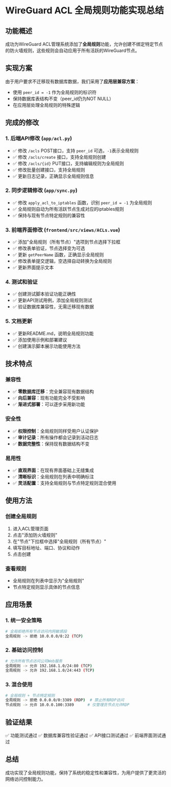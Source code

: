 # WireGuard ACL 全局规则功能实现总结

## 功能概述
成功为WireGuard ACL管理系统添加了**全局规则**功能，允许创建不绑定特定节点的防火墙规则，这些规则会自动应用于所有活跃的WireGuard节点。

## 实现方案
由于用户要求不迁移现有数据库数据，我们采用了**应用层兼容方案**：
- 使用 `peer_id = -1` 作为全局规则的标识符
- 保持数据库表结构不变（peer_id仍为NOT NULL）
- 在应用层处理全局规则的特殊逻辑

## 完成的修改

### 1. 后端API修改 (`app/acl.py`)
- ✅ 修改 `/acls` POST接口，支持 `peer_id` 可选，`-1`表示全局规则
- ✅ 修改 `/acls/create` 接口，支持全局规则创建
- ✅ 修改 `/acls/{id}` PUT接口，支持编辑规则为全局规则
- ✅ 修改批量创建接口，支持全局规则
- ✅ 更新日志记录，正确显示全局规则信息

### 2. 同步逻辑修改 (`app/sync.py`)
- ✅ 修改 `apply_acl_to_iptables` 函数，识别 `peer_id = -1` 为全局规则
- ✅ 全局规则自动为所有活跃节点生成对应的iptables规则
- ✅ 保持与现有节点特定规则的兼容性

### 3. 前端界面修改 (`frontend/src/views/ACLs.vue`)
- ✅ 添加"全局规则（所有节点）"选项到节点选择下拉框
- ✅ 修改表单验证，节点选择变为可选
- ✅ 更新 `getPeerName` 函数，正确显示全局规则
- ✅ 修改表单提交逻辑，空选择自动转换为全局规则
- ✅ 更新界面提示文本

### 4. 测试和验证
- ✅ 创建测试脚本验证功能正确性
- ✅ 更新API测试用例，添加全局规则测试
- ✅ 验证数据库兼容性，无需迁移现有数据

### 5. 文档更新
- ✅ 更新README.md，说明全局规则功能
- ✅ 添加使用示例和部署建议
- ✅ 创建演示脚本展示功能使用方法

## 技术特点

### 兼容性
- ✅ **零数据库迁移**：完全兼容现有数据结构
- ✅ **向后兼容**：现有功能完全不受影响
- ✅ **渐进式部署**：可以逐步采用新功能

### 安全性
- ✅ **权限控制**：全局规则同样受用户认证保护
- ✅ **审计记录**：所有操作都会记录到活动日志
- ✅ **数据完整性**：保持现有数据结构不变

### 易用性
- ✅ **直观界面**：在现有界面基础上无缝集成
- ✅ **清晰标识**：全局规则在列表中明确标注
- ✅ **灵活配置**：支持全局规则与节点特定规则混合使用

## 使用方法

### 创建全局规则
1. 进入ACL管理页面
2. 点击"添加防火墙规则"
3. 在"节点"下拉框中选择"全局规则（所有节点）"
4. 填写目标地址、端口、协议和动作
5. 点击创建

### 查看规则
- 全局规则在列表中显示为"全局规则"
- 节点特定规则显示具体的节点信息

## 应用场景

### 1. 统一安全策略
```bash
# 全局拒绝所有节点访问内网敏感段
全局规则 -> 拒绝 10.0.0.0/8:22 (TCP)
```

### 2. 基础访问控制
```bash
# 允许所有节点访问公司Web服务
全局规则 -> 允许 192.168.1.0/24:80 (TCP)
全局规则 -> 允许 192.168.1.0/24:443 (TCP)
```

### 3. 混合使用
```bash
# 全局规则 + 节点特定规则
全局规则 -> 拒绝 0.0.0.0/0:3389 (RDP)  # 禁止所有RDP访问
节点规则 -> 允许 10.0.0.100:3389      # 仅管理员节点允许RDP
```

## 验证结果
✅ 功能测试通过
✅ 数据库兼容性验证通过
✅ API接口测试通过
✅ 前端界面测试通过

## 总结
成功实现了全局规则功能，保持了系统的稳定性和兼容性，为用户提供了更灵活的网络访问控制能力。
